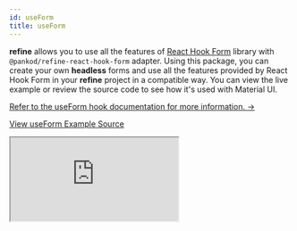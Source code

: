 ```yaml
---
id: useForm
title: useForm
---
```


**refine** allows you to use all the features of [React Hook Form](https://react-hook-form.com/) library with `@pankod/refine-react-hook-form` adapter. Using this package, you can create your own **headless** forms and use all the features provided by React Hook Form in your **refine** project in a compatible way. You can view the live example or review the source code to see how it's used with Material UI.

[Refer to the useForm hook documentation for more information. →](/docs/packages/documentation/react-hook-form/useForm)

[View useForm Example Source](https://github.com/pankod/refine/tree/master/examples/form/mui/useForm)

<iframe loading="lazy" src="https://stackblitz.com//github/pankod/refine/tree/master/examples/form/mui/useForm?embed=1&view=preview&theme=dark&preset=node"
    style={{width: "100%", height:"80vh", border: "0px", borderRadius: "8px", overflow:"hidden"}}
    title="mui-use-form"
></iframe>
